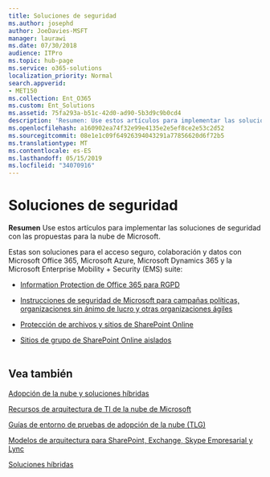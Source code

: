 ```yaml
---
title: Soluciones de seguridad
ms.author: josephd
author: JoeDavies-MSFT
manager: laurawi
ms.date: 07/30/2018
audience: ITPro
ms.topic: hub-page
ms.service: o365-solutions
localization_priority: Normal
search.appverid:
- MET150
ms.collection: Ent_O365
ms.custom: Ent_Solutions
ms.assetid: 75fa293a-b51c-42d0-ad90-5b3d9c9b0cd4
description: 'Resumen: Use estos artículos para implementar las soluciones de seguridad con las propuestas para la nube de Microsoft.'
ms.openlocfilehash: a160902ea74f32e99e4135e2e5ef8ce2e53c2d52
ms.sourcegitcommit: 08e1e1c09f64926394043291a77856620d6f72b5
ms.translationtype: MT
ms.contentlocale: es-ES
ms.lasthandoff: 05/15/2019
ms.locfileid: "34070916"
---
```

# <a name="security-solutions"></a>Soluciones de seguridad

 **Resumen** Use estos artículos para implementar las soluciones de seguridad con las propuestas para la nube de Microsoft.
  
Estas son soluciones para el acceso seguro, colaboración y datos con Microsoft Office 365, Microsoft Azure, Microsoft Dynamics 365 y la Microsoft Enterprise Mobility + Security (EMS) suite:

- [Information Protection de Office 365 para RGPD](office-365-information-protection-for-gdpr.md)
  
- [Instrucciones de seguridad de Microsoft para campañas políticas, organizaciones sin ánimo de lucro y otras organizaciones ágiles](microsoft-security-guidance-for-political-campaigns-nonprofits-and-other-agile-o.md)
    
- [Protección de archivos y sitios de SharePoint Online](secure-sharepoint-online-sites-and-files.md)
    
- [Sitios de grupo de SharePoint Online aislados](isolated-sharepoint-online-team-sites.md)
<br/><br/>
    
## <a name="see-also"></a>Vea también

[Adopción de la nube y soluciones híbridas](cloud-adoption-and-hybrid-solutions.md)
  
[Recursos de arquitectura de TI de la nube de Microsoft](microsoft-cloud-it-architecture-resources.md)
  
[Guías de entorno de pruebas de adopción de la nube (TLG)](cloud-adoption-test-lab-guides-tlgs.md)
  
[Modelos de arquitectura para SharePoint, Exchange, Skype Empresarial y Lync](architectural-models-for-sharepoint-exchange-skype-for-business-and-lync.md)
  
[Soluciones híbridas](hybrid-solutions.md)



